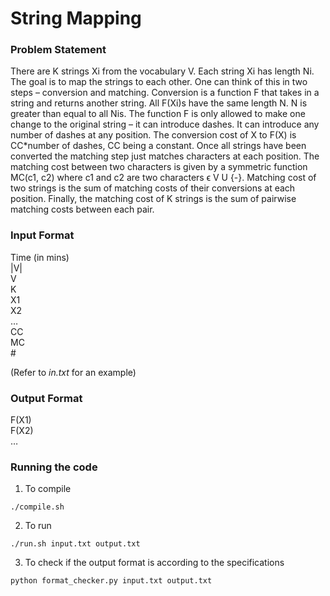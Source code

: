 # String Mapping

### Problem Statement
There are K strings Xi from the vocabulary V. Each string Xi has length Ni. The goal is to map the strings to each other. One can think of this in two steps – conversion and matching. Conversion is a function F that takes in a string and returns another string. All F(Xi)s have the same length N. N is greater than equal to all Nis. The function F is only allowed to make one change to the original string – it can introduce dashes. It can introduce any number of dashes at any position. The conversion cost of X to F(X) is CC*number of dashes, CC being a constant. Once all strings have been converted the matching step just matches characters at each position. The matching cost between two characters is given by a symmetric function MC(c1, c2) where c1 and c2 are two characters ϵ V U {-}. Matching cost of two strings is the sum of matching costs of their conversions at each position. Finally, the matching cost of K strings is the sum of pairwise matching costs between each pair.

### Input Format
Time (in mins)\
|V|\
V\
K\
X1\
X2\
…\
CC\
MC\
\#

(Refer to *in.txt* for an example)

### Output Format
F(X1)\
F(X2)\
…

### Running the code
1. To compile
```
./compile.sh
```

2. To run
```
./run.sh input.txt output.txt
```

3. To check if the output format is according to the specifications
```
python format_checker.py input.txt output.txt
```
